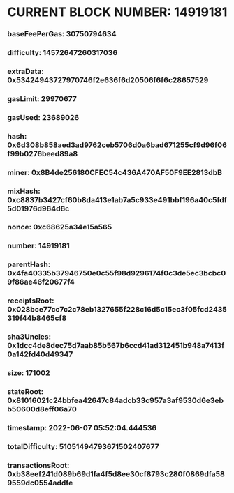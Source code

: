 # CURRENT BLOCK NUMBER: 14919181

### baseFeePerGas: 30750794634
### difficulty: 14572647260317036
### extraData: 0x53424943727970746f2e636f6d20506f6f6c28657529
### gasLimit: 29970677
### gasUsed: 23689026
### hash: 0x6d308b858aed3ad9762ceb5706d0a6bad671255cf9d96f06f99b0276beed89a8
### miner: 0x8B4de256180CFEC54c436A470AF50F9EE2813dbB
### mixHash: 0xc8837b3427cf60b8da413e1ab7a5c933e491bbf196a40c5fdf5d01976d964d6c
### nonce: 0xc68625a34e15a565
### number: 14919181
### parentHash: 0x4fa40335b37946750e0c55f98d9296174f0c3de5ec3bcbc09f86ae46f20677f4
### receiptsRoot: 0x028bce77cc7c2c78eb1327655f228c16d5c15ec3f05fcd2435319f44b8465cf8
### sha3Uncles: 0x1dcc4de8dec75d7aab85b567b6ccd41ad312451b948a7413f0a142fd40d49347
### size: 171002
### stateRoot: 0x81016021c24bbfea42647c84adcb33c957a3af9530d6e3ebb50600d8eff06a70
### timestamp: 2022-06-07 05:52:04.444536
### totalDifficulty: 51051494793671502407677
### transactionsRoot: 0xb38eef241d089b69d1fa4f5d8ee30cf8793c280f0869dfa589559dc0554addfe
